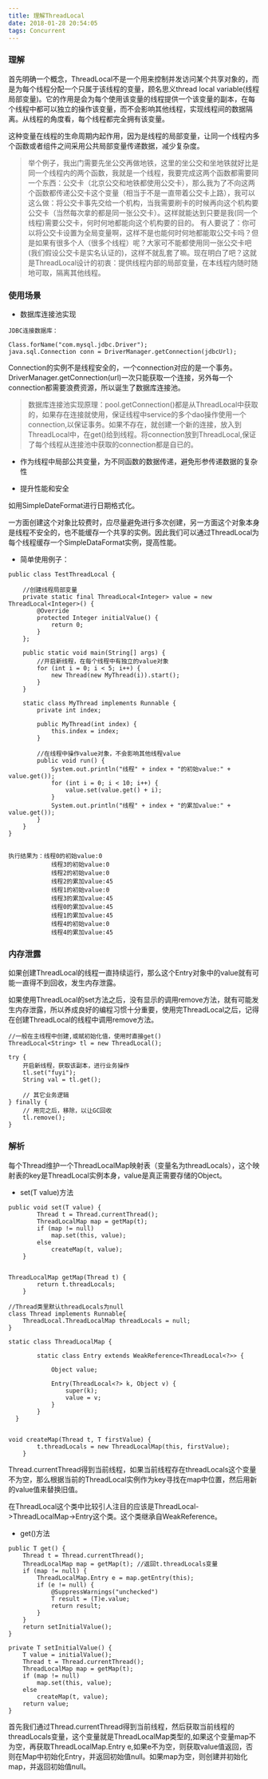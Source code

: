 ```yaml
---
title: 理解ThreadLocal
date: 2018-01-28 20:54:05
tags: Concurrent
---
```


### 理解
首先明确一个概念，ThreadLocal不是一个用来控制并发访问某个共享对象的，而是为每个线程分配一个只属于该线程的变量，顾名思义thread local variable(线程局部变量)。它的作用是会为每个使用该变量的线程提供一个该变量的副本，在每个线程中都可以独立的操作该变量，而不会影响其他线程，实现线程间的数据隔离。从线程的角度看，每个线程都完全拥有该变量。

这种变量在线程的生命周期内起作用，因为是线程的局部变量，让同一个线程内多个函数或者组件之间采用公共局部变量传递数据，减少复杂度。

> 举个例子，我出门需要先坐公交再做地铁，这里的坐公交和坐地铁就好比是同一个线程内的两个函数，我就是一个线程，我要完成这两个函数都需要同一个东西：公交卡（北京公交和地铁都使用公交卡），那么我为了不向这两个函数都传递公交卡这个变量（相当于不是一直带着公交卡上路），我可以这么做：将公交卡事先交给一个机构，当我需要刷卡的时候再向这个机构要公交卡（当然每次拿的都是同一张公交卡）。这样就能达到只要是我(同一个线程)需要公交卡，何时何地都能向这个机构要的目的。
有人要说了：你可以将公交卡设置为全局变量啊，这样不是也能何时何地都能取公交卡吗？但是如果有很多个人（很多个线程）呢？大家可不能都使用同一张公交卡吧(我们假设公交卡是实名认证的)，这样不就乱套了嘛。现在明白了吧？这就是ThreadLocal设计的初衷：提供线程内部的局部变量，在本线程内随时随地可取，隔离其他线程。

### 使用场景
* 数据库连接池实现

```
JDBC连接数据库：

Class.forName("com.mysql.jdbc.Driver");
java.sql.Connection conn = DriverManager.getConnection(jdbcUrl);
```
Connection的实例不是线程安全的，一个connection对应的是一个事务。DriverManager.getConnection(url)一次只能获取一个连接，另外每一个connection都需要浪费资源，所以诞生了数据库连接池。

> 数据库连接池实现原理：pool.getConnection()都是从ThreadLocal中获取的，如果存在连接就使用，保证线程中service的多个dao操作使用一个connection,以保证事务。如果不存在，就创建一个新的连接，放入到ThreadLocal中，在get()给到线程。将connection放到ThreadLocal,保证了每个线程从连接池中获取的connection都是自已的。

* 作为线程中局部公共变量，为不同函数的数据传递，避免形参传递数据的复杂性

* 提升性能和安全

如用SimpleDateFormat进行日期格式化。

一方面创建这个对象比较费时，应尽量避免进行多次创建，另一方面这个对象本身是线程不安全的，也不能缓存一个共享的实例。因此我们可以通过ThreadLocal为每个线程缓存一个SimpleDataFormat实例，提高性能。

* 简单使用例子：
```
public class TestThreadLocal {

    //创建线程局部变量
    private static final ThreadLocal<Integer> value = new ThreadLocal<Integer>() {
        @Override
        protected Integer initialValue() {
            return 0;
        }
    };

    public static void main(String[] args) {
        //开启新线程，在每个线程中有独立的value对象
        for (int i = 0; i < 5; i++) {
            new Thread(new MyThread(i)).start();
        }
    }

    static class MyThread implements Runnable {
        private int index;

        public MyThread(int index) {
            this.index = index;
        }

        //在线程中操作value对象，不会影响其他线程value
        public void run() {
            System.out.println("线程" + index + "的初始value:" + value.get());
            for (int i = 0; i < 10; i++) {
                value.set(value.get() + i);
            }
            System.out.println("线程" + index + "的累加value:" + value.get());
        }
    }
}


执行结果为：线程0的初始value:0
            线程3的初始value:0
            线程2的初始value:0
            线程2的累加value:45
            线程1的初始value:0
            线程3的累加value:45
            线程0的累加value:45
            线程1的累加value:45
            线程4的初始value:0
            线程4的累加value:45
```


### 内存泄露
如果创建ThreadLocal的线程一直持续运行，那么这个Entry对象中的value就有可能一直得不到回收，发生内存泄露。

如果使用ThreadLocal的set方法之后，没有显示的调用remove方法，就有可能发生内存泄露，所以养成良好的编程习惯十分重要，使用完ThreadLocal之后，记得在创建ThreadLocal的线程中调用remove方法。

```
//一般在主线程中创建,或赋初始化值，使用时直接get()
ThreadLocal<String> tl = new ThreadLocal();

try {
    开启新线程，获取该副本，进行业务操作
    tl.set("fuyi");
    String val = tl.get();
    
    // 其它业务逻辑
} finally {
    // 用完之后，移除，以让GC回收
    tl.remove();
}

```


### 解析

每个Thread维护一个ThreadLocalMap映射表（变量名为threadLocals），这个映射表的key是ThreadLocal实例本身，value是真正需要存储的Object。

* set(T value)方法
```
public void set(T value) {
        Thread t = Thread.currentThread();
        ThreadLocalMap map = getMap(t);
        if (map != null)
            map.set(this, value);
        else
            createMap(t, value);
    }


ThreadLocalMap getMap(Thread t) {
        return t.threadLocals;
    }

//Thread类里默认threadLocals为null
class Thread implements Runnable{
    ThreadLocal.ThreadLocalMap threadLocals = null;
}

static class ThreadLocalMap {

        static class Entry extends WeakReference<ThreadLocal<?>> {

            Object value;

            Entry(ThreadLocal<?> k, Object v) {
                super(k);
                value = v;
            }
        }
  }


void createMap(Thread t, T firstValue) {
        t.threadLocals = new ThreadLocalMap(this, firstValue);
    }
```
Thread.currentThread得到当前线程，如果当前线程存在threadLocals这个变量不为空，那么根据当前的ThreadLocal实例作为key寻找在map中位置，然后用新的value值来替换旧值。

在ThreadLocal这个类中比较引人注目的应该是ThreadLocal->ThreadLocalMap->Entry这个类。这个类继承自WeakReference。

* get()方法

```
public T get() {
    Thread t = Thread.currentThread();
    ThreadLocalMap map = getMap(t); //返回t.threadLocals变量
    if (map != null) {
        ThreadLocalMap.Entry e = map.getEntry(this);
        if (e != null) {
            @SuppressWarnings("unchecked")
            T result = (T)e.value;
            return result;
        }
    }
    return setInitialValue();
}

private T setInitialValue() {
    T value = initialValue();
    Thread t = Thread.currentThread();
    ThreadLocalMap map = getMap(t);
    if (map != null)
        map.set(this, value);
    else
        createMap(t, value);
    return value;
}
```

首先我们通过Thread.currentThread得到当前线程，然后获取当前线程的threadLocals变量，这个变量就是ThreadLocalMap类型的,如果这个变量map不为空，再获取ThreadLocalMap.Entry e,如果e不为空，则获取value值返回，否则在Map中初始化Entry，并返回初始值null。如果map为空，则创建并初始化map，并返回初始值null。




